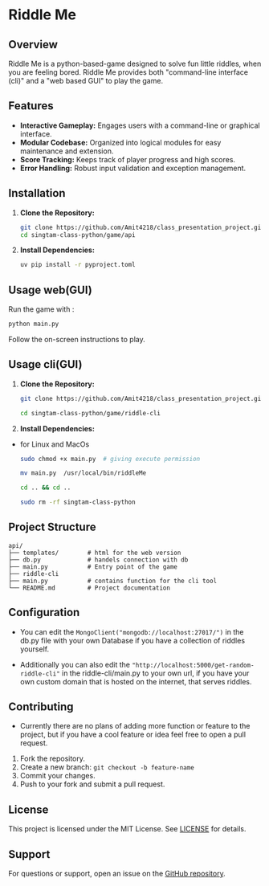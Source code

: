 # Riddle Me

## Overview

Riddle Me is a python-based-game designed to solve fun little riddles, when you are feeling bored. Riddle Me provides both "command-line interface (cli)" and a "web based GUI" to play the game.

## Features

- **Interactive Gameplay:** Engages users with a command-line or graphical interface.
- **Modular Codebase:** Organized into logical modules for easy maintenance and extension.
- **Score Tracking:** Keeps track of player progress and high scores.
- **Error Handling:** Robust input validation and exception management.

## Installation

1. **Clone the Repository:**

   ```bash
   git clone https://github.com/Amit4218/class_presentation_project.git
   cd singtam-class-python/game/api
   ```

2. **Install Dependencies:**
   ```bash
   uv pip install -r pyproject.toml
   ```

## Usage web(GUI)

Run the game with :

```bash
python main.py
```

Follow the on-screen instructions to play.

## Usage cli(GUI)

1. **Clone the Repository:**

   ```bash
   git clone https://github.com/Amit4218/class_presentation_project.git

   cd singtam-class-python/game/riddle-cli
   ```

2. **Install Dependencies:**

- for Linux and MacOs

  ```bash
  sudo chmod +x main.py  # giving execute permission

  mv main.py  /usr/local/bin/riddleMe

  cd .. && cd ..

  sudo rm -rf singtam-class-python

  ```

## Project Structure

```
api/
├── templates/        # html for the web version
├── db.py             # handels connection with db
├── main.py           # Entry point of the game
├── riddle-cli
├── main.py           # contains function for the cli tool
└── README.md         # Project documentation
```

## Configuration

- You can edit the `MongoClient("mongodb://localhost:27017/")` in the db.py file with your own Database if you have a collection of riddles yourself.

- Additionally you can also edit the `"http://localhost:5000/get-random-riddle-cli"` in the riddle-cli/main.py to your own url, if you have your own custom domain that is hosted on the internet, that serves riddles.

## Contributing

- Currently there are no plans of adding more function or feature to the project, but if you have a cool feature or idea feel free to open a pull request.
  </br>

1. Fork the repository.
2. Create a new branch: `git checkout -b feature-name`
3. Commit your changes.
4. Push to your fork and submit a pull request.

## License

This project is licensed under the MIT License. See [LICENSE](LICENSE) for details.

## Support

For questions or support, open an issue on the [GitHub repository](https://github.com/Amit4218/class_presentation_project.git/issues).
